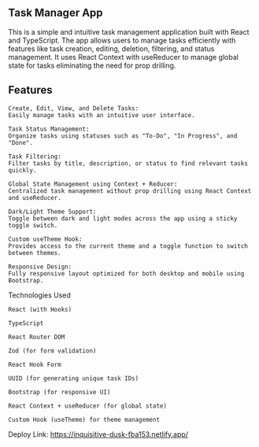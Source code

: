 ## Task Manager App


This is a simple and intuitive task management application built with React and TypeScript. The app allows users to manage tasks efficiently with features like task creation, editing, deletion, filtering, and status management. It uses React Context with useReducer to manage global state for tasks eliminating the need for prop drilling.

## Features

    Create, Edit, View, and Delete Tasks:
    Easily manage tasks with an intuitive user interface.

    Task Status Management:
    Organize tasks using statuses such as "To-Do", "In Progress", and "Done".

    Task Filtering:
    Filter tasks by title, description, or status to find relevant tasks quickly.

    Global State Management using Context + Reducer:
    Centralized task management without prop drilling using React Context and useReducer.

    Dark/Light Theme Support:
    Toggle between dark and light modes across the app using a sticky toggle switch.

    Custom useTheme Hook:
    Provides access to the current theme and a toggle function to switch between themes.

    Responsive Design:
    Fully responsive layout optimized for both desktop and mobile using Bootstrap.

Technologies Used

    React (with Hooks)

    TypeScript

    React Router DOM

    Zod (for form validation)

    React Hook Form

    UUID (for generating unique task IDs)

    Bootstrap (for responsive UI)

    React Context + useReducer (for global state)

    Custom Hook (useTheme) for theme management


Deploy Link:
https://inquisitive-dusk-fba153.netlify.app/

